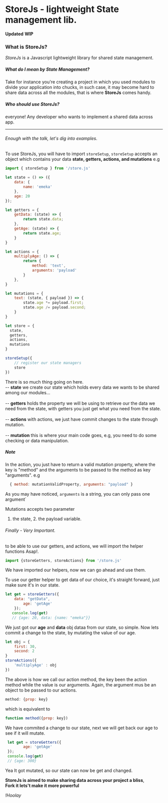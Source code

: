 # StoreJs - lightweight State management lib.

__Updated__
**WIP**

### What is StoreJs?
_StoreJs_ is a Javascript lightweight library for shared state management.

  ##### What do I mean by *State Management?*
  Take for instance you're creating a project in which you used modules to divide your application into chucks,
  in such case, it may become hard to share data across all the modules, that is where **StoreJs** comes handy.
  
  ##### Who should use StoreJs?
  everyone! Any developer who wants to implement a shared data across app.
  
  ---------------------------------------------------------------------------------------------------------------------------------------------------------------------------------
  
  ###### Enough with the talk, let's dig into examples.
  
  To use StoreJs, you will have to import `storeSetup`,
  `storeSetup` accepts an object which contains your data **state, getters, actions, and mutations**
  e.g
  ```JAVASCRIPT
  import { storeSetup } from '/store.js'
  
  let state = () => ({
      data: {
          name: 'emeka'
      },
      age: 20
  });

  let getters = {
      getData: (state) => {
          return state.data;
      },
      getAge: (state) => {
          return state.age;
      }
  }

  let actions = {
      multiplyAge: () => {
          return {
              method: 'text',
              arguments: 'payload'
          }
      },
  }

  let mutations = {
      text: (state, { payload }) => {
          state.age *= payload.first;
          state.age /= payload.second;
      }
  }
  
  let store = {
    state,
    getters,
    actions,
    mutations
  }

  storeSetup({
      // register our state managers
      store
  })
  ```
  
  There is so much thing going on here.<br>
  -- **state** we create our state which holds every data we wants to be shared among our modules...<br><br>
  -- **getters** holds the property we will be using to retrieve our the data we need from the state, with getters you just get what you need from the state.<br><br>
  -- **actions** with actions, we just have commit changes to the state through mutation.<br><br>
  -- **mutation** this is where your main code goes, e.g, you need to do some checking or data manipulation.
  
  ##### Note
  
  In the action, you just have to return a valid mutation property, where the key is "method" and the arguments to be passed to the method as key "arguments".
  e.g 
  ```JAVASCRIPT
    { method: mutationValidProperty, arguments: "payload" }
  ```
  As you may have noticed, `arguments` is a string, you can only pass one argument`
  
  Mutations accepts two parameter
  1. the state, 2. the payload variable.
  
  ###### Finally - Very Important.
  
  to be able to use our getters, and actions, we will import the helper functions Asap!.
  ```JAVASCRIPT
  import {storeGetters, storeActions} from '/store.js'
  ```
  
  We have imported our helpers, now we can go ahead and use them.
  
  To use our getter helper to get data of our choice, it's straight forward, just make sure it's in our state.
  
  ```JAVASCRIPT
  let get = storeGetters({
      data: "getData",
          age: 'getAge'
      });
     console.log(get)
     // {age: 20, data: {name: "emeka"}}
 ```
     
  We just got our **age** and **data** obj dataa from our state, so simple.
  Now lets commit a change to the state, by mutating the value of our age.
  
  ```JAVASCRIPT
  let obj = {
      first: 30,
      second: 2
  }
  storeActions({
      'multiplyAge' : obj
  })
  ```
  
  The above is how we call our action method, the key been the action method while the value is our arguments. Again, the argument mus be an object to be passed to our actions.
  ```JAVASCRIPT 
  method: {prop: key}
  ``` 
  which is equivalent to 
  ```JAVASCRIPT 
  function method({prop: key})
  ```
  
  We have commited a change to our state, next we will get back our age to see if it will mutate.
  
  ```JAVASCRIPT
   let get = storeGetters({
          age: 'getAge'
   });
   console.log(get)
   // {age: 300}
   ```


Yea It got mutated, so our state can now be get and changed.

**StoreJs is aimed to make sharing data across your project a bliss**, <br>
**Fork it lets't make it more powerful**
     
  *!Hoolay*
  
